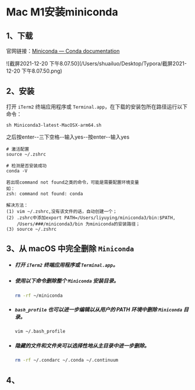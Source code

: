 # Mac M1安装miniconda

## 1、下载

官网链接：[Miniconda — Conda documentation](https://docs.conda.io/en/latest/miniconda.html#system-requirements)

![截屏2021-12-20 下午8.07.50](/Users/shuailuo/Desktop/Typora/截屏2021-12-20 下午8.07.50.png)



## 2、安装

打开 `iTerm2` 终端应用程序或 `Terminal.app`，在下载的安装包所在路径运行以下命令：

```
sh Miniconda3-latest-MacOSX-arm64.sh
```

之后按enter--三下空格--输入yes--按enter--输入yes

```
# 激活配置
source ~/.zshrc
```

```
# 检测是否安装成功
conda -V
```

```
若出现command not found之类的命令，可能是需要配置环境变量
如：
zsh: command not found: conda

解决方法：
(1) vim ~/.zshrc,没有该文件的话，自动创建一个；
(2) .zshrc中添加export PATH=/Users/liyuying/miniconda3/bin:$PATH,
    /Users/###/miniconda3/bin 为miniconda的安装路径；
(3) source ~/.zshrc
```



## 3、从 macOS 中完全删除 `Miniconda`

- ##### 打开 `iTerm2` 终端应用程序或 `Terminal.app`。

- ##### 使用以下命令删除整个 `Miniconda` 安装目录。

  ```bash
  rm -rf ~/miniconda
  ```

- ##### `bash_profile` 也可以进一步编辑以从用户的 PATH 环境中删除 `Miniconda` 目录。

  ```bash
  vim ~/.bash_profile
  ```

- ##### 隐藏的文件和文件夹可以选择性地从主目录中进一步删除。

  ```bash
  rm -rf ~/.condarc ~/.conda ~/.continuum
  ```



## 4、